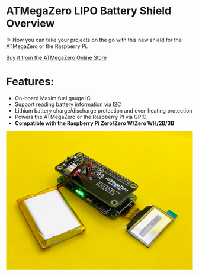 # ATMegaZero LIPO Battery Shield Overview

!> Now you can take your projects on the go with this new shield for the ATMegaZero or the Raspberry Pi.

[Buy it from the ATMegaZero Online Store](https://shop.atmegazero.com/products/atmegazero-lipo-battery-shield)

# Features:
* On-board Maxim fuel gauge IC
* Support reading battery information via I2C 
* Lithium battery charge/discharge protection and over-heating protection
* Powers the ATMegaZero or the Raspberry PI via GPIO.
* **Compatible with the Raspberry Pi Zero/Zero W/Zero WH/2B/3B**

![ATMegaZero](./media/atmegazero_lipo_battery_shield.png)
